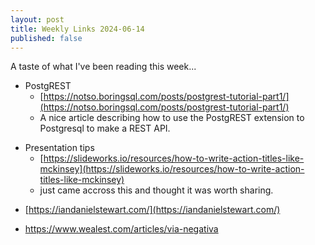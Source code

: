 ```yaml
---
layout: post
title: Weekly Links 2024-06-14
published: false
---
```


A taste of what I've been reading this week...

* PostgREST
  * [https://notso.boringsql.com/posts/postgrest-tutorial-part1/](https://notso.boringsql.com/posts/postgrest-tutorial-part1/)
  * A nice article describing how to use the PostgREST extension to Postgresql to make a REST API.

<p></p>

* Presentation tips
  * [https://slideworks.io/resources/how-to-write-action-titles-like-mckinsey](https://slideworks.io/resources/how-to-write-action-titles-like-mckinsey)
  * just came accross this and thought it was worth sharing.
 
<p></p>

* [https://iandanielstewart.com/](https://iandanielstewart.com/)

<p></p>

* https://www.wealest.com/articles/via-negativa

